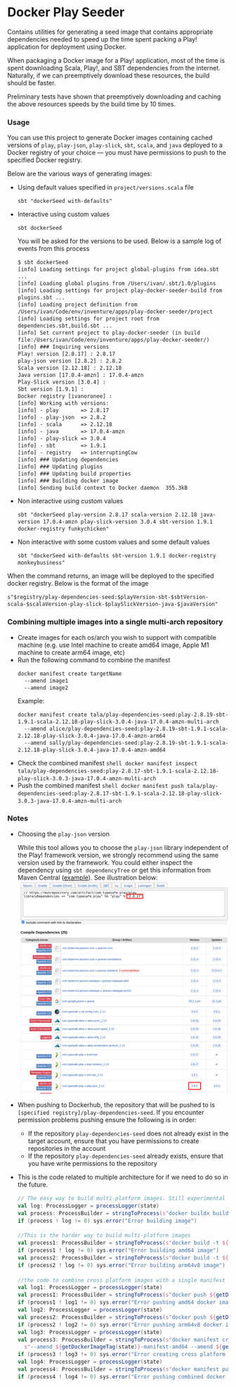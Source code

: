 # Docker Play Seeder

Contains utilities for generating a seed image that contains appropriate dependencies needed to speed up the time
spent packing a Play! application for deployment using Docker.

When packaging a Docker image for a Play! application, most of the time is spent downloading Scala, Play!, and SBT
dependencies from the internet. Naturally, if we can preemptively download these resources, the build should be faster.

Preliminary tests have shown that preemptively downloading and caching the above resources speeds by the build time by
10 times.

### Usage

You can use this project to generate Docker images containing cached versions of `play`, `play-json`, `play-slick`,
`sbt`, `scala`, and `java` deployed to a Docker registry of your choice — you must have permissions to push to the 
specified Docker registry.

Below are the various ways of generating images:
- Using default values specified in `project/versions.scala` file
  ```shell
  sbt "dockerSeed with-defaults"
  ```

- Interactive using custom values
  ```shell
  sbt dockerSeed
  ```
  
  You will be asked for the versions to be used. Below is a sample log of events from this process
  ``` 
  $ sbt dockerSeed
  [info] Loading settings for project global-plugins from idea.sbt ...
  [info] Loading global plugins from /Users/ivan/.sbt/1.0/plugins
  [info] Loading settings for project play-docker-seeder-build from plugins.sbt ...
  [info] Loading project definition from /Users/ivan/Code/env/inventure/apps/play-docker-seeder/project
  [info] Loading settings for project root from dependencies.sbt,build.sbt ...
  [info] Set current project to play-docker-seeder (in build file:/Users/ivan/Code/env/inventure/apps/play-docker-seeder/)
  [info] ### Inquiring versions
  Play! version [2.8.17] : 2.8.17
  play-json version [2.8.2] : 2.8.2
  Scala version [2.12.18] : 2.12.18
  Java version [17.0.4-amzn] : 17.0.4-amzn
  Play-Slick version [3.0.4] :
  Sbt version [1.9.1] :
  Docker registry [ivanoronee] :
  [info] Working with versions:
  [info] - play       => 2.8.17
  [info] - play-json  => 2.8.2
  [info] - scala      => 2.12.18
  [info] - java       => 17.0.4-amzn
  [info] - play-slick => 3.0.4
  [info] - sbt        => 1.9.1
  [info] - registry   => interruptingCow
  [info] ### Updating dependencies
  [info] ### Updating plugins
  [info] ### Updating build properties
  [info] ### Building docker image
  [info] Sending build context to Docker daemon  355.3kB
  ```
  
- Non interactive using custom values
  ```shell 
  sbt "dockerSeed play-version 2.8.17 scala-version 2.12.18 java-version 17.0.4-amzn play-slick-version 3.0.4 sbt-version 1.9.1 docker-registry funkychicken" 
  ```
  
 - Non interactive with some custom values and some default values
   ```shell 
   sbt "dockerSeed with-defaults sbt-version 1.9.1 docker-registry monkeybusiness"
   ``` 
   
 When the command returns, an image will be deployed to the specified docker registry. Below is the format of the image
 ``` 
 s"$registry/play-dependencies-seed:$playVersion-sbt-$sbtVersion-scala-$scalaVersion-play-slick-$playSlickVersion-java-$javaVersion"
 ```

### Combining multiple images into a single multi-arch repository
- Create images for each os/arch you wish to support with compatible machine
  (e.g. use Intel machine to create amd64 image, Apple M1 machine to create arm64 image, etc)
- Run the following command to combine the manifest
  ```shell
  docker manifest create targetName
    --amend image1
    --amend image2
  ```
  Example:
  ```shell
  docker manifest create tala/play-dependencies-seed:play-2.8.19-sbt-1.9.1-scala-2.12.18-play-slick-3.0.4-java-17.0.4-amzn-multi-arch
    --amend alice/play-dependencies-seed:play-2.8.19-sbt-1.9.1-scala-2.12.18-play-slick-3.0.4-java-17.0.4-amzn-arm64
    --amend sally/play-dependencies-seed:play-2.8.19-sbt-1.9.1-scala-2.12.18-play-slick-3.0.4-java-17.0.4-amzn-amd64
  ```
- Check the combined manifest
  ``shell
  docker manifest inspect tala/play-dependencies-seed:play-2.8.17-sbt-1.9.1-scala-2.12.18-play-slick-3.0.3-java-17.0.4-amzn-multi-arch
  ``
- Push the combined manifest
  ``shell
  docker manifest push tala/play-dependencies-seed:play-2.8.17-sbt-1.9.1-scala-2.12.18-play-slick-3.0.3-java-17.0.4-amzn-multi-arch
  ``

### Notes
- Choosing the `play-json` version
  
  While this tool allows you to choose the `play-json` library independent of the Play! framework version,
  we strongly recommend using the same version used by the framework. You could either inspect the dependency
  using `sbt dependencyTree` or get this information from Maven Central
  ([example](https://mvnrepository.com/artifact/com.typesafe.play/play_2.13/2.8.17)). See illustration below:
  ![image](docs/images/play-json-dependency.png)
  
- When pushing to Dockerhub, the repository that will be pushed to is `[specified registry]/play-dependencies-seed`. If
you encounter permission problems pushing ensure the following is in order:
  - If the repository `play-dependencies-seed` does not already exist in the target account, ensure that you have 
permissions to create repositories in the account 
  - If the repository `play-dependencies-seed` already exists, ensure that you have write permissions to the repository

- This is the code related to multiple architecture for if we need to do so in the future.
  ```scala
  // The easy way to build multi-platform images. Still experimental enough it doesn't seem to work for us
  val log: ProcessLogger = processLogger(state)
  val process: ProcessBuilder = stringToProcess(s"docker buildx build --platform linux/arm64/v8,linux/amd64 -t ${getDockerImageTag(state)} .")
  if (process ! log != 0) sys.error("Error building image")
  
  //This is the harder way to build multi-platform images
  val process1: ProcessBuilder = stringToProcess(s"docker build -t ${getDockerImageTag(state)}-manifest-amd64 --build-arg ARCH=amd64/ .")
  if (process1 ! log != 0) sys.error("Error building amd64 image")
  val process2: ProcessBuilder = stringToProcess(s"docker build -t ${getDockerImageTag(state)}-manifest-arm64v8 --build-arg ARCH=arm64v8/ .")
  if (process2 ! log != 0) sys.error("Error building arm64v8 image")
  
  //the code to combine cross platform images with a single manifest
  val log1: ProcessLogger = processLogger(state)
  val process1: ProcessBuilder = stringToProcess(s"docker push ${getDockerImageTag(state)}-manifest-amd64")
  if (process1 ! log1 != 0) sys.error("Error pushing amd64 docker image")
  val log2: ProcessLogger = processLogger(state)
  val process2: ProcessBuilder = stringToProcess(s"docker push ${getDockerImageTag(state)}-manifest-arm64v8")
  if (process2 ! log2 != 0) sys.error("Error pushing arm64v8 docker image")
  val log3: ProcessLogger = processLogger(state)
  val process3: ProcessBuilder = stringToProcess(s"docker manifest create ${getDockerImageTag(state)}-manifest-combined" +
    s"--amend ${getDockerImageTag(state)}-manifest-amd64 --amend ${getDockerImageTag(state)}-manifest-arm64v8")
  if (process3 ! log3 != 0) sys.error("Error creating cross platform manifest")
  val log4: ProcessLogger = processLogger(state)
  val process4: ProcessBuilder = stringToProcess(s"docker manifest push ${getDockerImageTag(state)}-manifest-combined")
  if (process4 ! log4 != 0) sys.error("Error pushing combined docker manifest")
  ```
